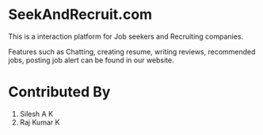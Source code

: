 # SeekAndRecruit.com
This is a interaction platform for Job seekers and Recruiting companies.

Features such as Chatting, creating resume, writing reviews, recommended jobs, posting job alert can be found in our website.

# Contributed By
1. Silesh A K
2. Raj Kumar K
